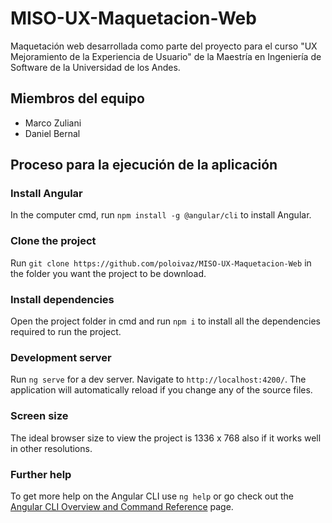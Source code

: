 # MISO-UX-Maquetacion-Web
Maquetación web desarrollada como parte del proyecto para el curso "UX Mejoramiento de la Experiencia de Usuario" de la Maestría en Ingeniería de Software de la Universidad de los Andes.

## Miembros del equipo

- Marco Zuliani
- Daniel Bernal

## Proceso para la ejecución de la aplicación

### Install Angular

In the computer cmd, run `npm install -g @angular/cli` to install Angular.

### Clone the project

Run `git clone https://github.com/poloivaz/MISO-UX-Maquetacion-Web` in the folder you want the project to be download.

### Install dependencies

Open the project folder in cmd and run `npm i` to install all the dependencies required to run the project.

### Development server

Run `ng serve` for a dev server. Navigate to `http://localhost:4200/`. The application will automatically reload if you change any of the source files.

### Screen size

The ideal browser size to view the project is 1336 x 768 also if it works well in other resolutions.

### Further help

To get more help on the Angular CLI use `ng help` or go check out the [Angular CLI Overview and Command Reference](https://angular.io/cli) page.